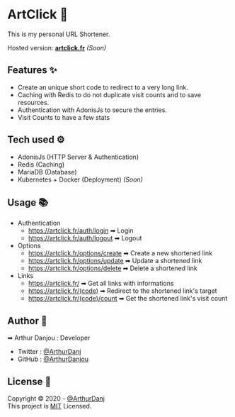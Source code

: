# ArtClick 🔗

This is my personal URL Shortener.

Hosted version: [**artclick.fr**](https://artclick.fr) *(Soon)*

## Features ✨

- Create an unique short code to redirect to a very long link.
- Caching with Redis to do not duplicate visit counts and to save resources.
- Authentication with AdonisJs to secure the entries.
- Visit Counts to have a few stats

## Tech used ⚙

- AdonisJs (HTTP Server & Authentication)
- Redis (Caching)
- MariaDB (Database)
- Kubernetes + Docker (Deployment) *(Soon)*

## Usage 📚

- Authentication
  - https://artclick.fr/auth/login ➡ Login
  - https://artclick.fr/auth/logout ➡ Logout
- Options
  - https://artclick.fr/options/create ➡ Create a new shortened link
  - https://artclick.fr/options/update ➡ Update a shortened link
  - https://artclick.fr/options/delete ➡ Delete a shortened link
- Links
  - https://artclick.fr/ ➡ Get all links with informations
  - https://artclick.fr/(code) ➡ Redirect to the shortened link's target
  - https://artclick.fr/(code)/count ➡ Get the shortened link's visit count

## Author 👤
➡ Arthur Danjou : Developer
 - Twitter : [@ArthurDanj](https://twitter.com/ArthurDanj)
 - GitHub : [@ArthurDanjou](https://github.com/ArthurDanjou)

## License 📑
Copyright © 2020 - [@ArthurDanj](https://arthurdanjou.fr) \
This project is [MIT](https://github.com/ArthurDanjou/artclick/blob/master/LICENSE) Licensed.
